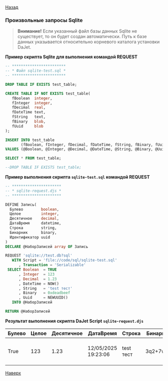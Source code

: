 [Назад](/dajet-script/request-sql)

### Произвольные запросы Sqlite

> **Внимание!** Если указанный файл базы данных Sqlite не существует, то он будет создан автоматически. Путь к базе данных указывается относительно корневого каталога установки DaJet.

**Пример скрипта Sqlite для выполнения командой REQUEST**

```SQL
-- ************************
-- * Файл sqlite-test.sql *
-- ************************

DROP TABLE IF EXISTS test_table;

CREATE TABLE IF NOT EXISTS test_table(
   fBoolean  integer,
   fInteger  integer,
   fDecimal  real,
   fDateTime text,
   fString   text,
   fBinary   blob,
   fUuid     blob
);

INSERT INTO test_table
       (fBoolean, fInteger, fDecimal, fDateTime, fString, fBinary, fUuid)
VALUES (@Boolean, @Integer, @Decimal, @DateTime, @String, @Binary, @Uuid);

SELECT * FROM test_table;

--DROP TABLE IF EXISTS test_table;
```

**Пример выполнения скрипта ```sqlite-test.sql``` командой REQUEST**

```SQL
-- **********************
-- * sqlite-request.djs *
-- **********************

DEFINE Запись(
  Булево        boolean,
  Целое         integer,
  Десятичное    decimal,
  ДатаВремя     datetime,
  Строка        string,
  Бинарник      binary,
  Идентификатор uuid
)
DECLARE @НаборЗаписей array OF Запись

REQUEST 'sqlite://test.db?sql'
   WITH Script = 'file://code/sql/sqlite-test.sql'
      , Transaction = 'Serializable'
 SELECT Boolean  = TRUE
      , Integer  = 123
      , Decimal  = 1.23
      , DateTime = NOW()
      , String   = 'test тест'
      , Binary   = 0xdeadbeef
      , Uuid     = NEWUUID()
   INTO @НаборЗаписей

RETURN @НаборЗаписей
```

**Результат выполнения скрипта DaJet Script ```sqlite-request.djs```**

|Булево|Целое|Десятичное|ДатаВремя|Строка|Бинарник|Идентификатор|
|------|-----|----------|---------|------|--------|-------------|
|True|123|1.23|12/05/2025 19:23:06|test тест|3q2+7w==|1653ce12-9b68-403d-8208-950eb1608a74|

[Наверх](#произвольные-запросы-sqlite)
